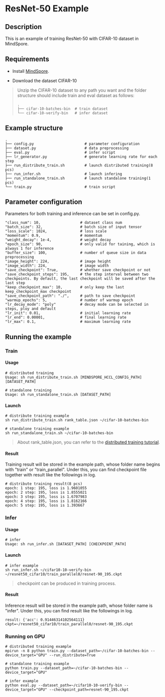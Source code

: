 # ResNet-50 Example

## Description

This is an example of training ResNet-50 with CIFAR-10 dataset in MindSpore.

## Requirements

- Install [MindSpore](https://www.mindspore.cn/install/en).

- Download the dataset CIFAR-10

> Unzip the CIFAR-10 dataset to any path you want and the folder structure should include train and eval dataset as follows:
> ```
> .  
> ├── cifar-10-batches-bin  # train dataset
> └── cifar-10-verify-bin   # infer dataset
> ```


## Example structure

```shell
.
├── config.py                       # parameter configuration
├── dataset.py                      # data preprocessing
├── eval.py                         # infer script
├── lr_generator.py                 # generate learning rate for each step
├── run_distribute_train.sh         # launch distributed training(8 pcs)
├── run_infer.sh                    # launch infering
├── run_standalone_train.sh         # launch standalone training(1 pcs)
└── train.py                        # train script
```


## Parameter configuration

Parameters for both training and inference can be set in config.py.

```
"class_num": 10,                  # dataset class num
"batch_size": 32,                 # batch size of input tensor
"loss_scale": 1024,               # loss scale
"momentum": 0.9,                  # momentum
"weight_decay": 1e-4,             # weight decay 
"epoch_size": 90,                 # only valid for taining, which is always 1 for inference 
"buffer_size": 100,               # number of queue size in data preprocessing
"image_height": 224,              # image height
"image_width": 224,               # image width
"save_checkpoint": True,          # whether save checkpoint or not
"save_checkpoint_steps": 195,     # the step interval between two checkpoints. By default, the last checkpoint will be saved after the last step
"keep_checkpoint_max": 10,        # only keep the last keep_checkpoint_max checkpoint
"save_checkpoint_path": "./",     # path to save checkpoint
"warmup_epochs": 5,               # number of warmup epoch
"lr_decay_mode": "poly"           # decay mode can be selected in steps, ploy and default
"lr_init": 0.01,                  # initial learning rate
"lr_end": 0.00001,                # final learning rate
"lr_max": 0.1,                    # maximum learning rate
```

## Running the example

### Train

#### Usage

```
# distributed training
Usage: sh run_distribute_train.sh [MINDSPORE_HCCL_CONFIG_PATH] [DATASET_PATH]

# standalone training
Usage: sh run_standalone_train.sh [DATASET_PATH]
```


#### Launch

```
# distribute training example
sh run_distribute_train.sh rank_table.json ~/cifar-10-batches-bin

# standalone training example
sh run_standalone_train.sh ~/cifar-10-batches-bin
```

> About rank_table.json, you can refer to the [distributed training tutorial](https://www.mindspore.cn/tutorial/en/master/advanced_use/distributed_training.html).

#### Result

Training result will be stored in the example path, whose folder name begins with "train" or "train_parallel". Under this, you can find checkpoint file together with result like the followings in log.

```
# distribute training result(8 pcs)
epoch: 1 step: 195, loss is 1.9601055
epoch: 2 step: 195, loss is 1.8555021
epoch: 3 step: 195, loss is 1.6707983
epoch: 4 step: 195, loss is 1.8162166
epoch: 5 step: 195, loss is 1.393667
```

### Infer

#### Usage

```
# infer
Usage: sh run_infer.sh [DATASET_PATH] [CHECKPOINT_PATH]
```

#### Launch

```
# infer example
sh run_infer.sh ~/cifar10-10-verify-bin ~/resnet50_cifar10/train_parallel0/resnet-90_195.ckpt
```

> checkpoint can be produced in training process.

#### Result

Inference result will be stored in the example path, whose folder name is "infer". Under this, you can find result like the followings in log.

```
result: {'acc': 0.91446314102564111} ckpt=~/resnet50_cifar10/train_parallel0/resnet-90_195.ckpt
```

### Running on GPU
```
# distributed training example
mpirun -n 8 python train.py --dataset_path=~/cifar-10-batches-bin --device_target="GPU" --run_distribute=True

# standalone training example
python train.py --dataset_path=~/cifar-10-batches-bin --device_target="GPU"

# infer example
python eval.py --dataset_path=~/cifar10-10-verify-bin --device_target="GPU" --checkpoint_path=resnet-90_195.ckpt
```